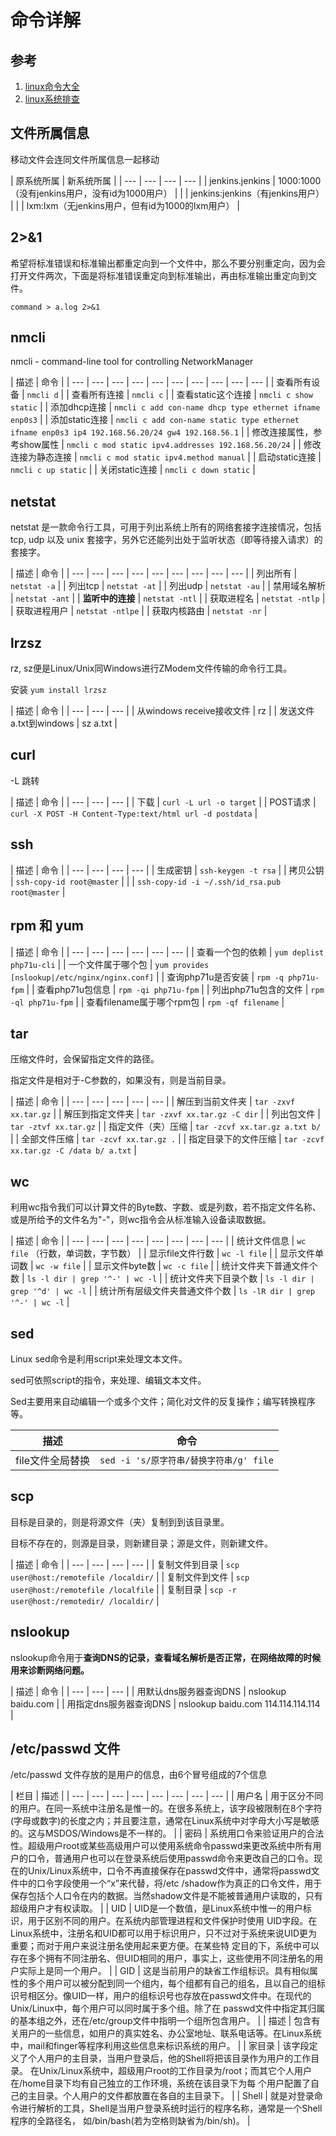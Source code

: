 # 命令详解

## 参考

1. [linux命令大全](http://www.runoob.com/linux/linux-command-manual.html)
2. [linux系统排查](https://www.cnblogs.com/Security-Darren/p/4685629.html)

## 文件所属信息

移动文件会连同文件所属信息一起移动

| 原系统所属 | 新系统所属 |
| --- | --- | --- | --- |
| jenkins.jenkins | 1000:1000（没有jenkins用户，没有id为1000用户） |
|  | jenkins:jenkins（有jenkins用户） |
|  | lxm:lxm（无jenkins用户，但有id为1000的lxm用户） |

## 2&gt;&1

希望将标准错误和标准输出都重定向到一个文件中，那么不要分别重定向，因为会打开文件两次，下面是将标准错误重定向到标准输出，再由标准输出重定向到文件。

```text
command > a.log 2>&1
```

## nmcli

nmcli - command-line tool for controlling NetworkManager

| 描述 | 命令 |
| --- | --- | --- | --- | --- | --- | --- | --- | --- | --- |
| 查看所有设备 | `nmcli d` |
| 查看所有连接 | `nmcli c` |
| 查看static这个连接 | `nmcli c show static` |
| 添加dhcp连接 | `nmcli c add con-name dhcp type ethernet ifname enp0s3` |
| 添加static连接 | `nmcli c add con-name static type ethernet ifname enp0s3 ip4 192.168.56.20/24 gw4 192.168.56.1` |
| 修改连接属性，参考show属性 | `nmcli c mod static ipv4.addresses 192.168.56.20/24` |
| 修改连接为静态连接 | `nmcli c mod static ipv4.method manual` |
| 启动static连接 | `nmcli c up static` |
| 关闭static连接 | `nmcli c down static` |

## netstat

netstat 是一款命令行工具，可用于列出系统上所有的网络套接字连接情况，包括 tcp, udp 以及 unix 套接字，另外它还能列出处于监听状态（即等待接入请求）的套接字。

| 描述 | 命令 |
| --- | --- | --- | --- | --- | --- | --- | --- | --- |
| 列出所有 | `netstat -a` |
| 列出tcp | `netstat -at` |
| 列出udp | `netstat -au` |
| 禁用域名解析 | `netstat -ant` |
| **监听中的连接** | `netstat -ntl` |
| 获取进程名 | `netstat -ntlp` |
| 获取进程用户 | `netstat -ntlpe` |
| 获取内核路由 | `netstat -nr` |

## lrzsz

rz, sz便是Linux/Unix同Windows进行ZModem文件传输的命令行工具。

安装 `yum install lrzsz`

| 描述 | 命令 |
| --- | --- | --- |
| 从windows receive接收文件 | rz |
| 发送文件a.txt到windows | sz a.txt |

## curl

-L 跳转

| 描述 | 命令 |
| --- | --- | --- |
| 下载 | `curl -L url -o target` |
| POST请求 | `curl -X POST -H Content-Type:text/html url -d postdata` |

## ssh

| 描述 | 命令 |
| --- | --- | --- | --- |
| 生成密钥 | `ssh-keygen -t rsa` |
| 拷贝公钥 | `ssh-copy-id root@master` |
|  | `ssh-copy-id -i ~/.ssh/id_rsa.pub root@master` |

## rpm 和 yum

| 描述 | 命令 |
| --- | --- | --- | --- | --- | --- |
| 查看一个包的依赖 | `yum deplist php71u-cli` |
| 一个文件属于哪个包 | `yum provides [nslookup|/etc/nginx/nginx.conf]` |
| 查询php71u是否安装 | `rpm -q php71u-fpm` |
| 查看php71u包信息 | `rpm -qi php71u-fpm` |
| 列出php71u包含的文件 | `rpm -ql php71u-fpm` |
| 查看filename属于哪个rpm包 | `rpm -qf filename` |

## tar

压缩文件时，会保留指定文件的路径。

指定文件是相对于-C参数的，如果没有，则是当前目录。

| 描述 | 命令 |
| --- | --- | --- | --- | --- |
| 解压到当前文件夹 | `tar -zxvf xx.tar.gz` |
| 解压到指定文件夹 | `tar -zxvf xx.tar.gz -C dir` |
| 列出包文件 | `tar -ztvf xx.tar.gz` |
| 指定文件（夹）压缩 | `tar -zcvf xx.tar.gz a.txt b/` |
| 全部文件压缩 | `tar -zcvf xx.tar.gz .` |
| 指定目录下的文件压缩 | `tar -zcvf xx.tar.gz -C /data b/ a.txt` |

## wc

 利用wc指令我们可以计算文件的Byte数、字数、或是列数，若不指定文件名称、或是所给予的文件名为"-"，则wc指令会从标准输入设备读取数据。

| 描述 | 命令 |
| --- | --- | --- | --- | --- | --- | --- | --- |
| 统计文件信息 | `wc file` （行数，单词数，字节数） |
| 显示file文件行数 | `wc -l file` |
| 显示文件单词数 | `wc -w file` |
| 显示文件byte数 | `wc -c file` |
| 统计文件夹下普通文件个数 | `ls -l dir | grep '^-' | wc -l` |
| 统计文件夹下目录个数 | `ls -l dir | grep '^d' | wc -l` |
| 统计所有层级文件夹普通文件个数 | `ls -lR dir | grep '^-' | wc -l` |

## sed

 Linux sed命令是利用script来处理文本文件。

sed可依照script的指令，来处理、编辑文本文件。

Sed主要用来自动编辑一个或多个文件；简化对文件的反复操作；编写转换程序等。

| 描述 | 命令 |
| --- | --- |
| file文件全局替换 | `sed -i 's/原字符串/替换字符串/g' file` |

## scp

目标是目录的，则是将源文件（夹）复制到到该目录里。

目标不存在的，则源是目录，则新建目录；源是文件，则新建文件。

| 描述 | 命令 |
| --- | --- | --- | --- |
| 复制文件到目录 | `scp user@host:/remotefile /localdir/` |
| 复制文件到文件 | `scp user@host:/remotefile /localfile` |
| 复制目录 | `scp -r user@host:/remotedir/ /localdir/` |

## nslookup

 nslookup命令用于**查询DNS的记录，查看域名解析是否正常，在网络故障的时候用来诊断网络问题。**

| 描述 | 命令 |
| --- | --- | --- |
| 用默认dns服务器查询DNS | nslookup baidu.com |
| 用指定dns服务器查询DNS | nslookup baidu.com 114.114.114.114 |

## /etc/passwd 文件

/etc/passwd 文件存放的是用户的信息，由6个冒号组成的7个信息

| 栏目 | 描述 |
| --- | --- | --- | --- | --- | --- | --- | --- |
| 用户名 | 用于区分不同的用户。在同一系统中注册名是惟一的。在很多系统上，该字段被限制在8个字符\(字母或数字\)的长度之内；并且要注意，通常在Linux系统中对字母大小写是敏感的。这与MSDOS/Windows是不一样的。 |
| 密码 | 系统用口令来验证用户的合法性。超级用户root或某些高级用户可以使用系统命令passwd来更改系统中所有用户的口令，普通用户也可以在登录系统后使用passwd命令来更改自己的口令。现在的Unix/Linux系统中，口令不再直接保存在passwd文件中，通常将passwd文件中的口令字段使用一个“x”来代替，将/etc /shadow作为真正的口令文件，用于保存包括个人口令在内的数据。当然shadow文件是不能被普通用户读取的，只有超级用户才有权读取。 |
| UID | UID是一个数值，是Linux系统中惟一的用户标识，用于区别不同的用户。在系统内部管理进程和文件保护时使用 UID字段。在Linux系统中，注册名和UID都可以用于标识用户，只不过对于系统来说UID更为重要；而对于用户来说注册名使用起来更方便。在某些特 定目的下，系统中可以存在多个拥有不同注册名、但UID相同的用户，事实上，这些使用不同注册名的用户实际上是同一个用户。 |
| GID | 这是当前用户的缺省工作组标识。具有相似属性的多个用户可以被分配到同一个组内，每个组都有自己的组名，且以自己的组标 识号相区分。像UID一样，用户的组标识号也存放在passwd文件中。在现代的Unix/Linux中，每个用户可以同时属于多个组。除了在 passwd文件中指定其归属的基本组之外，还在/etc/group文件中指明一个组所包含用户。 |
| 描述 | 包含有关用户的一些信息，如用户的真实姓名、办公室地址、联系电话等。在Linux系统中，mail和finger等程序利用这些信息来标识系统的用户。 |
| 家目录 | 该字段定义了个人用户的主目录，当用户登录后，他的Shell将把该目录作为用户的工作目录。 在Unix/Linux系统中，超级用户root的工作目录为/root；而其它个人用户在/home目录下均有自己独立的工作环境，系统在该目录下为每 个用户配置了自己的主目录。个人用户的文件都放置在各自的主目录下。 |
| Shell | 就是对登录命令进行解析的工具，Shell是当用户登录系统时运行的程序名称，通常是一个Shell程序的全路径名， 如/bin/bash\(若为空格则缺省为/bin/sh\)。 |

